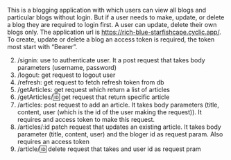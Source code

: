 This is a blogging application with which users can view all blogs and particular blogs without
login. But if a user needs to make, update, or delete a blog they are required to login first. A user
can update, delete their own blogs only. The application url is https://rich-blue-starfishcape.cyclic.app/. To create, update or delete a blog an access token is required, the token most
start with “Bearer”.

2. /signin: use to authenticate user. It a post request that takes body parameters (username,
   password)
3. /logout: get request to logout user
4. /refresh: get request to fetch refresh token from db
5. /getArticles: get request which return a list of articles
6. /getArticles/:id: get request that return specific article
7. /articles: post request to add an article. It takes body parameters (title, content, user
   (which is the id of the user making the request)). It requires and access token to make
   this request.
8. /articles/:id patch request that updates an existing article. It takes body parameter (title,
   content, user) and the bloger id as request param. Also requires an access token
9. /article/:id: delete request that takes and user id as request pram
